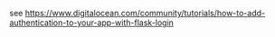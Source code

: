 see https://www.digitalocean.com/community/tutorials/how-to-add-authentication-to-your-app-with-flask-login
